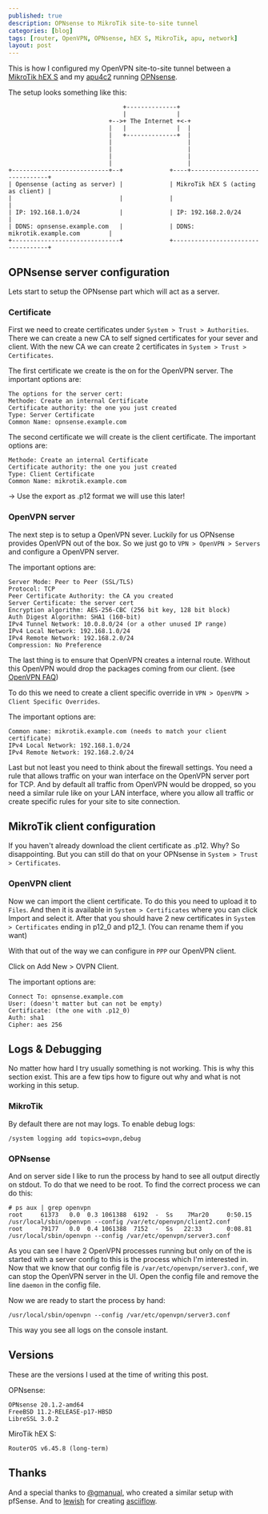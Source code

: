 ```yaml
---
published: true
description: OPNsense to MikroTik site-to-site tunnel
categories: [blog]
tags: [router, OpenVPN, OPNsense, hEX S, MikroTik, apu, network]
layout: post
---
```


This is how I configured my OpenVPN site-to-site tunnel between a [MikroTik hEX S](https://l33tsource.com/blog/2020/03/29/hex-s-the-good-the-bad-the-ugly/)
and my [apu4c2]( https://www.pcengines.ch/apu4c2.htm) running [OPNsense](https://opnsense.org/).

The setup looks something like this:
```
                                +--------------+
                                |              |
                            +-->+ The Internet +<-+
                            |   |              |  |
                            |   +--------------+  |
                            |                     |
                            |                     |
                            |                     |
                            |                     |
+---------------------------+--+             +----+------------------------------+
| Opensense (acting as server) |             | MikroTik hEX S (acting as client) |
|                              |             |                                   |
| IP: 192.168.1.0/24           |             | IP: 192.168.2.0/24                |
| DDNS: opnsense.example.com   |             | DDNS: mikrotik.example.com        |
+------------------------------+             +-----------------------------------+
```

## OPNsense server configuration

Lets start to setup the OPNsense part which will act as a server.

### Certificate

First we need to create certificates under `System > Trust > Authorities`.
There we can create a new CA to self signed certificates for your sever and client.
With the new CA we can create 2 certificates in `System > Trust > Certificates`.


The first certificate we create is the on for the OpenVPN server.
The important options are:
```
The options for the server cert:
Methode: Create an internal Certificate
Certificate authority: the one you just created
Type: Server Certificate
Common Name: opnsense.example.com
```

The second certificate we will create is the client certificate.
The important options are:
```
Methode: Create an internal Certificate
Certificate authority: the one you just created
Type: Client Certificate
Common Name: mikrotik.example.com
```

-> Use the export as .p12 format we will use this later!

### OpenVPN server

The next step is to setup a OpenVPN sever.
Luckily for us OPNsense provides OpenVPN out of the box.
So we just go to `VPN > OpenVPN > Servers` and configure a OpenVPN server.


The important options are:
```
Server Mode: Peer to Peer (SSL/TLS)
Protocol: TCP
Peer Certificate Authority: the CA you created
Server Certificate: the server cert
Encryption algorithm: AES-256-CBC (256 bit key, 128 bit block)
Auth Digest Algorithm: SHA1 (160-bit)
IPv4 Tunnel Network: 10.0.8.0/24 (or a other unused IP range)
IPv4 Local Network: 192.168.1.0/24
IPv4 Remote Network: 192.168.2.0/24
Compression: No Preference
```


The last thing is to ensure that OpenVPN creates a internal route.
Without this OpenVPN would drop the packages coming from our client.
(see [OpenVPN FAQ](https://openvpn.net/faq/multi-bad-source-address-from-client-packet-dropped-or-get-inst-by-virt-failed/))


To do this we need to create a client specific override in `VPN > OpenVPN > Client Specific Overrides`.

The important options are:
```
Common name: mikrotik.example.com (needs to match your client certificate)
IPv4 Local Network: 192.168.1.0/24
IPv4 Remote Network: 192.168.2.0/24
```


Last but not least you need to think about the firewall settings.
You need a rule that allows traffic on your wan interface on the OpenVPN server port for TCP.
And by default all traffic from OpenVPN would be dropped,
so you need a similar rule like on your LAN interface,
where you allow all traffic or create specific rules for your site to site connection.


## MikroTik client configuration

If you haven't already download the client certificate as .p12.
Why? So disappointing. But you can still do that on your OPNsense in `System > Trust > Certificates`.

### OpenVPN client

Now we can import the client certificate.
To do this you need to upload it to `Files`.
And then it is available in `System > Certificates` where you can click Import and select it.
After that you should have 2 new certificates in `System > Certificates`
ending in p12_0 and p12_1. (You can rename them if you want)

With that out of the way we can configure in `PPP` our OpenVPN client.

Click on Add New > OVPN Client.

The important options are:
```
Connect To: opnsense.example.com
User: (doesn't matter but can not be empty)
Certificate: (the one with .p12_0)
Auth: sha1
Cipher: aes 256
```

## Logs & Debugging

No matter how hard I try usually something is not working.
This is why this section exist.
This are a few tips how to figure out why and what is not working in this setup.

### MikroTik

By default there are not may logs.
To enable debug logs:

```
/system logging add topics=ovpn,debug
```

### OPNsense

And on server side I like to run the process by hand to see all output directly on stdout.
To do that we need to be root.
To find the correct process we can do this:

```
# ps aux | grep openvpn
root     61373   0.0  0.3 1061388  6192  -  Ss    7Mar20     0:50.15 /usr/local/sbin/openvpn --config /var/etc/openvpn/client2.conf
root     79177   0.0  0.4 1061388  7152  -  Ss   22:33       0:08.81 /usr/local/sbin/openvpn --config /var/etc/openvpn/server3.conf
```

As you can see I have 2 OpenVPN processes running but only on of the is
started with a server config to this is the process which I'm interested in.
Now that we know that our config file is `/var/etc/openvpn/server3.conf`,
we can stop the OpenVPN server in the UI.
Open the config file and remove the line `daemon` in the config file.

Now we are ready to start the process by hand:

```
/usr/local/sbin/openvpn --config /var/etc/openvpn/server3.conf
```

This way you see all logs on the console instant.


## Versions

These are the versions I used at the time of writing this post.

OPNsense:
```
OPNsense 20.1.2-amd64
FreeBSD 11.2-RELEASE-p17-HBSD
LibreSSL 3.0.2
```

MiroTik hEX S:
```
RouterOS v6.45.8 (long-term)
```

## Thanks

And a special thanks to [@gmanual](https://medium.com/@gmanual/pfsense-mikrotik-openvpn-site-to-site-b001c105843c),
who created a similar setup with pfSense.
And to [lewish](https://github.com/lewish) for creating [asciiflow](http://asciiflow.com/).
